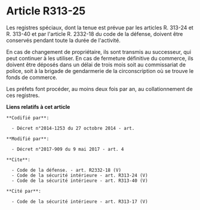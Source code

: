 # Article R313-25

Les registres spéciaux, dont la tenue est prévue par les articles R. 313-24 et R. 313-40 et par l'article R. 2332-18 du code
de la défense, doivent être conservés pendant toute la durée de l'activité. 

En cas de changement de propriétaire, ils sont transmis au successeur, qui peut continuer à les utiliser. En cas de fermeture
définitive du commerce, ils doivent être déposés dans un délai de trois mois soit au commissariat de police, soit à la
brigade de gendarmerie de la circonscription où se trouve le fonds de commerce. 

Les préfets font procéder, au moins deux fois par an, au collationnement de ces registres.

**Liens relatifs à cet article**

	**Codifié par**:

	  - Décret n°2014-1253 du 27 octobre 2014 - art.

	**Modifié par**:

	  - Décret n°2017-909 du 9 mai 2017 - art. 4

	**Cite**:

	  - Code de la défense. - art. R2332-18 (V)
	  - Code de la sécurité intérieure - art. R313-24 (V)
	  - Code de la sécurité intérieure - art. R313-40 (V)

	**Cité par**:

	  - Code de la sécurité intérieure - art. R313-17 (V)
